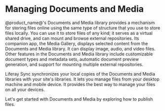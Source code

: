# Managing Documents and Media [](id=managing-documents-and-media)

@product_name@'s Documents and Media library provides a mechanism for storing files
online using the same type of structure that you use to store files locally. You
can use it to store files of any kind; it serves as a virtual shared drive, and
can mount and browse external repositories. Its companion app, the Media
Gallery, displays selected content from the Documents and Media library. It can
display image, audio, and video files. Other features in the Documents and Media
library include customizable document types and metadata sets, automatic
document preview generation, and support for mounting multiple external
repositories.

Liferay Sync synchronizes your local copies of the Documents and Media libraries
with your site's libraries. It lets you manage files from your desktop machine
and mobile device. It provides the best way to manage your files on all your
devices.

Let's get started with Documents and Media by exploring how to publish files.
